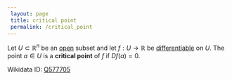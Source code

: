 ```yaml
---
 layout: page
 title: critical point
 permalink: /critical_point
---
```

Let $U\subset\mathbb R^n$ be an [open](https://defsmath.github.io/DefsMath/open) subset and let $f:U\to\mathbb R$ be [differentiable](https://defsmath.github.io/DefsMath/differentiable) on $U$. The point $a \in U$ is a **critical point** of $f$  if $Df(a) =0$.

Wikidata ID: [Q577705](https://www.wikidata.org/wiki/Q577705)